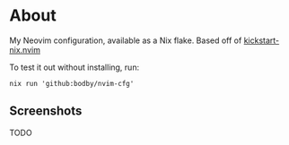 # About

My Neovim configuration, available as a Nix flake. Based off of [kickstart-nix.nvim](https://github.com/nix-community/kickstart-nix.nvim)

To test it out without installing, run:

```command
nix run 'github:bodby/nvim-cfg'
```

## Screenshots

TODO
